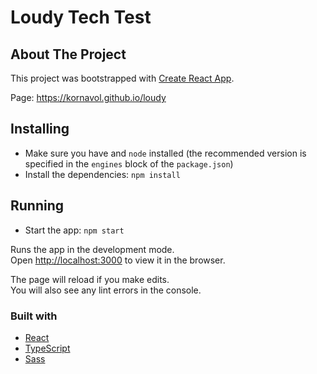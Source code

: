 # Loudy Tech Test

## About The Project

This project was bootstrapped with [Create React App](https://reactjs.org/docs/create-a-new-react-app.html).

Page: <https://kornavol.github.io/loudy>

## Installing

- Make sure you have and `node` installed (the recommended version is specified in the `engines` block of the `package.json`)
- Install the dependencies: `npm install`

## Running

- Start the app: `npm start`

Runs the app in the development mode.<br />
Open [http://localhost:3000](http://localhost:3000) to view it in the browser.

The page will reload if you make edits.<br />
You will also see any lint errors in the console.

### Built with

- [React](https://reactjs.org)
- [TypeScript](https://www.typescriptlang.org)
- [Sass](https://sass-lang.com/)

